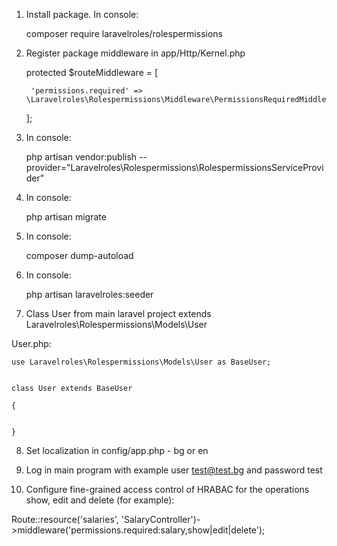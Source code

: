 1. Install package. In console:

	composer require laravelroles/rolespermissions

        
2. Register package middleware in app/Http/Kernel.php
    
	protected $routeMiddleware = [

		'permissions.required' => \Laravelroles\Rolespermissions\Middleware\PermissionsRequiredMiddleware::class

	];
			    
	    
		    
3. In console:

	php artisan vendor:publish --provider="Laravelroles\Rolespermissions\RolespermissionsServiceProvider"

4. In console:

	php artisan migrate
	
5. In console:

	composer dump-autoload

6. In console:

	php artisan laravelroles:seeder


7. Class User from main laravel project  extends Laravelroles\Rolespermissions\Models\User

User.php:

	use Laravelroles\Rolespermissions\Models\User as BaseUser;


	class User extends BaseUser

	{


	}
8. Set localization in config/app.php - bg or en
    
9. Log in main program with example user test@test.bg and password test

10. Configure fine-grained access control of HRABAC for the operations show, edit and delete (for example):

Route::resource('salaries', 'SalaryController')->middleware('permissions.required:salary,show|edit|delete');

